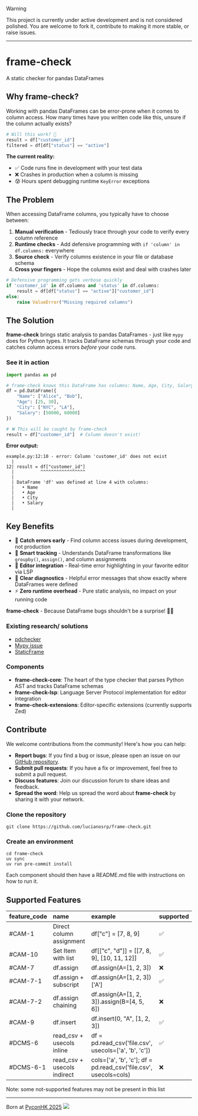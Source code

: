 > [!WARNING]
> This project is currently under active development and is not considered polished. You are welcome to fork it, contribute to making it more stable, or raise issues.
---

# frame-check

A static checker for pandas DataFrames

## Why frame-check?

Working with pandas DataFrames can be error-prone when it comes to column access. How many times have you written code like this, unsure if the column actually exists?

```python
# Will this work? 🤔
result = df["customer_id"]
filtered = df[df["status"] == "active"]
```

**The current reality:**
- ✅ Code runs fine in development with your test data
- ❌ Crashes in production when a column is missing
- 😰 Hours spent debugging runtime `KeyError` exceptions

## The Problem

When accessing DataFrame columns, you typically have to choose between:

1. **Manual verification** - Tediously trace through your code to verify every column reference
2. **Runtime checks** - Add defensive programming with `if 'column' in df.columns:` everywhere
3. **Source check** - Verify columns existence in your file or database schema
4. **Cross your fingers** - Hope the columns exist and deal with crashes later

```python
# Defensive programming gets verbose quickly
if 'customer_id' in df.columns and 'status' in df.columns:
    result = df[df["status"] == "active"]["customer_id"]
else:
    raise ValueError("Missing required columns")
```

## The Solution

**frame-check** brings static analysis to pandas DataFrames - just like `mypy` does for Python types. It tracks DataFrame schemas through your code and catches column access errors *before* your code runs.

### See it in action

```python
import pandas as pd

# frame-check knows this DataFrame has columns: Name, Age, City, Salary
df = pd.DataFrame({
    "Name": ["Alice", "Bob"],
    "Age": [25, 30],
    "City": ["NYC", "LA"],
    "Salary": [50000, 60000]
})

# ❌ This will be caught by frame-check
result = df["customer_id"]  # Column doesn't exist!
```

**Error output:**

```plaintext
example.py:12:10 - error: Column 'customer_id' does not exist
  |
12| result = df["customer_id"]
  |          ^^^^^^^^^^^^^^^^^
  |
  | DataFrame 'df' was defined at line 4 with columns:
  |   • Name
  |   • Age
  |   • City
  |   • Salary
  |
```

## Key Benefits

- 🚀 **Catch errors early** - Find column access issues during development, not production
- 🧠 **Smart tracking** - Understands DataFrame transformations like `groupby()`, `assign()`, and column assignments
- 🔧 **Editor integration** - Real-time error highlighting in your favorite editor via LSP
- 📝 **Clear diagnostics** - Helpful error messages that show exactly where DataFrames were defined
- ⚡ **Zero runtime overhead** - Pure static analysis, no impact on your running code

**frame-check** - Because DataFrame bugs shouldn't be a surprise! 🐼✨

### Existing research/ solutions

- [pdchecker](https://github.com/ncu-psl/pdchecker)
- [Mypy issue](https://github.com/python/mypy/issues/17935)
- [StaticFrame](https://github.com/static-frame/static-frame)

### Components

- **frame-check-core**: The heart of the type checker that parses Python AST and tracks DataFrame schemas
- **frame-check-lsp**: Language Server Protocol implementation for editor integration
- **frame-check-extensions**: Editor-specific extensions (currently supports Zed)

## Contribute

We welcome contributions from the community! Here's how you can help:

- **Report bugs**: If you find a bug or issue, please open an issue on our [GitHub repository](https://github.com/lucianosrp/frame-check).
- **Submit pull requests**: If you have a fix or improvement, feel free to submit a pull request.
- **Discuss features**: Join our discussion forum to share ideas and feedback.
- **Spread the word**: Help us spread the word about **frame-check** by sharing it with your network.

### Clone the repository

```
git clone https://github.com/lucianosrp/frame-check.git
```

### Create an environment

```
cd frame-check
uv sync
uv run pre-commit install
```
Each component should then have a README.md file with instructions on how to run it.

## Supported Features

| feature_code                    | name                        | example                                                          | supported   |
|:--------------------------------|:----------------------------|:-----------------------------------------------------------------|:------------|
| <a id="#CAM-1"></a>#CAM-1       | Direct column assignment    | df["c"] = [7, 8, 9]                                              | ✅          |
| <a id="#CAM-10"></a>#CAM-10     | Set Item with list          | df[["c", "d"]] = [[7, 8, 9], [10, 11, 12]]                       | ✅          |
| <a id="#CAM-7"></a>#CAM-7       | df.assign                   | df.assign(A=[1, 2, 3])                                           | ❌          |
| <a id="#CAM-7-1"></a>#CAM-7-1   | df.assign + subscript       | df.assign(A=[1, 2, 3])['A']                                      | ✅          |
| <a id="#CAM-7-2"></a>#CAM-7-2   | df.assign chaining          | df.assign(A=[1, 2, 3]).assign(B=[4, 5, 6])                       | ❌          |
| <a id="#CAM-9"></a>#CAM-9       | df.insert                   | df.insert(0, "A", [1, 2, 3])                                     | ✅          |
| <a id="#DCMS-6"></a>#DCMS-6     | read_csv + usecols inline   | df = pd.read_csv('file.csv', usecols=['a', 'b', 'c'])            | ✅          |
| <a id="#DCMS-6-1"></a>#DCMS-6-1 | read_csv + usecols indirect | cols=['a', 'b', 'c']; df = pd.read_csv('file.csv', usecols=cols) | ❌          |

Note: some not-supported features may not be present in this list

---

 Born at [PyconHK 2025](https://pycon.hk/)
 ![](https://pycon.hk/_next/image?url=%2F_next%2Fstatic%2Fmedia%2Flogo.ebd84d16.png&w=256&q=75)
